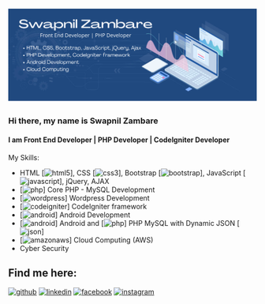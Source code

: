 
![I am Front End Developer | PHP Developer | CodeIgniter](https://github.com/theSwapnilZambare/theswapnilzambare/blob/main/header.png)



### Hi there, my name is Swapnil Zambare
#### I am Front End Developer | PHP Developer | CodeIgniter Developer

My Skills:
- HTML [<img src='https://cdn.jsdelivr.net/npm/simple-icons@3.0.1/icons/html5.svg' alt='html5' height='10'>], CSS [<img src='https://cdn.jsdelivr.net/npm/simple-icons@3.0.1/icons/css3.svg' alt='css3' height='10'>], Bootstrap [<img src='https://cdn.jsdelivr.net/npm/simple-icons@3.0.1/icons/bootstrap.svg' alt='bootstrap' height='10'>], JavaScript [<img src='https://cdn.jsdelivr.net/npm/simple-icons@3.0.1/icons/javascript.svg' alt='javascript' height='10'>], jQuery, AJAX
- [<img src='https://cdn.jsdelivr.net/npm/simple-icons@3.0.1/icons/php.svg' alt='php' height='10'>] Core PHP - MySQL Development
- [<img src='https://cdn.jsdelivr.net/npm/simple-icons@3.0.1/icons/wordpress.svg' alt='wordpress' height='10'>] Wordpress Development
- [<img src='https://cdn.jsdelivr.net/npm/simple-icons@3.0.1/icons/codeigniter.svg' alt='codeigniter' height='10'>] CodeIgniter framework
- [<img src='https://cdn.jsdelivr.net/npm/simple-icons@3.0.1/icons/android.svg' alt='android' height='10'>] Android Development
- [<img src='https://cdn.jsdelivr.net/npm/simple-icons@3.0.1/icons/android.svg' alt='android' height='10'>] Android and [<img src='https://cdn.jsdelivr.net/npm/simple-icons@3.0.1/icons/php.svg' alt='php' height='10'>] PHP MySQL with Dynamic JSON [<img src='https://cdn.jsdelivr.net/npm/simple-icons@3.0.1/icons/json.svg' alt='json' height='10'>]
- [<img src='https://cdn.jsdelivr.net/npm/simple-icons@3.0.1/icons/amazonaws.svg' alt='amazonaws' height='10'>] Cloud Computing (AWS)
- Cyber Security



## Find me here:

[<img src='https://cdn.jsdelivr.net/npm/simple-icons@3.0.1/icons/github.svg' alt='github' height='40'>](https://github.com/theswapnilzambare)    [<img src='https://cdn.jsdelivr.net/npm/simple-icons@3.0.1/icons/linkedin.svg' alt='linkedin' height='40'>](https://www.linkedin.com/in/theswapnilzambare/)    [<img src='https://cdn.jsdelivr.net/npm/simple-icons@3.0.1/icons/facebook.svg' alt='facebook' height='40'>](https://www.facebook.com/theswapnilzambare)    [<img src='https://cdn.jsdelivr.net/npm/simple-icons@3.0.1/icons/instagram.svg' alt='instagram' height='40'>](https://www.instagram.com/theswapnilzambare/)  

<!-- [![Top Langs](https://github-readme-stats.vercel.app/api/top-langs/?username=theswapnilzambare)](https://github.com/anuraghazra/github-readme-stats)   -->

<!-- ![GitHub stats](https://github-readme-stats.vercel.app/api?username=theswapnilzambare&show_icons=true)   -->

<!-- ![Profile views](https://gpvc.arturio.dev/theswapnilzambare)     -->
